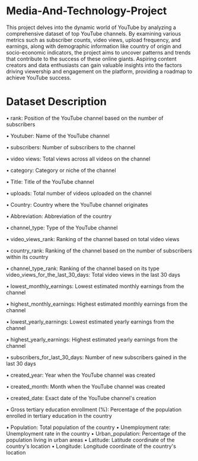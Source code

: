 # Media-And-Technology-Project

This project delves into the dynamic world of YouTube by analyzing a comprehensive dataset of top YouTube channels. By examining various metrics such as subscriber counts, video views, upload frequency, and earnings, along with demographic information like country of origin and socio-economic indicators, the project aims to uncover patterns and trends that contribute to the success of these online giants. Aspiring content creators and data enthusiasts can gain valuable insights into the factors driving viewership and engagement on the platform, providing a roadmap to achieve YouTube success.

# Dataset Description

•	rank: Position of the YouTube channel based on the number of subscribers

•	Youtuber: Name of the YouTube channel

•	subscribers: Number of subscribers to the channel

•	video views: Total views across all videos on the channel

•	category: Category or niche of the channel

•	Title: Title of the YouTube channel

•	uploads: Total number of videos uploaded on the channel

•	Country: Country where the YouTube channel originates

•	Abbreviation: Abbreviation of the country

•	channel_type: Type of the YouTube channel 

•	video_views_rank: Ranking of the channel based on total video views

•	country_rank: Ranking of the channel based on the number of subscribers within its country

•	channel_type_rank: Ranking of the channel based on its type video_views_for_the_last_30_days: Total video views in the last 30 days

•	lowest_monthly_earnings: Lowest estimated monthly earnings from the channel

•	highest_monthly_earnings: Highest estimated monthly earnings from the channel

•	lowest_yearly_earnings: Lowest estimated yearly earnings from the channel

•	highest_yearly_earnings: Highest estimated yearly earnings from the channel

•	subscribers_for_last_30_days: Number of new subscribers gained in the last 30 days

•	created_year: Year when the YouTube channel was created

•	created_month: Month when the YouTube channel was created

•	created_date: Exact date of the YouTube channel's creation

•	Gross tertiary education enrollment (%): Percentage of the population enrolled in tertiary education in the country

•	Population: Total population of the country
•	Unemployment rate: Unemployment rate in the country
•	Urban_population: Percentage of the population living in urban areas
•	Latitude: Latitude coordinate of the country's location
•	Longitude: Longitude coordinate of the country's location

